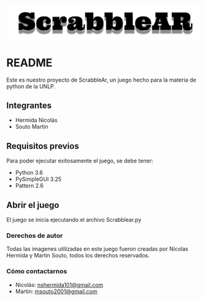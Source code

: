 <img src= "https://github.com/Nicolas101/ScrabbleAR/blob/master/Data/Images/Menu/Titulo.png" align=center></img> 

# README
Este es nuestro proyecto de ScrabbleAr, un juego hecho para la materia de python de la UNLP.

## Integrantes
* Hermida Nicolás
* Souto Martin

## Requisitos previos
Para poder ejecutar exitosamente el juego, se debe tener: 
* Python 3.6
* PySimpleGUI 3.25
* Pattern 2.6

## Abrir el juego
El juego se inicia ejecutando el archivo Scrabblear.py

### Derechos de autor
Todas las imagenes utilizadas en este juego fueron creadas por Nicolas Hermida y Martin Souto, todos los derechos reservados.

### Cómo contactarnos
* Nicolás: nshermida101@gmail.com
* Martin: msouto2001@gmail.com
